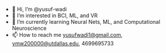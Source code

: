 - 👋 Hi, I’m @yusuf-wadi
- 👀 I’m interested in BCI, ML, and VR
- 🌱 I’m currently learning Neural Nets, ML, and Computational Neuroscience
- 📫 How to reach me yusufwadi1@gmail.com, ymw200000@utdallas.edu, 4699695733

<!---
waedi-wave/waedi-wave is a ✨ special ✨ repository because its `README.md` (this file) appears on your GitHub profile.
You can click the Preview link to take a look at your changes.
--->
